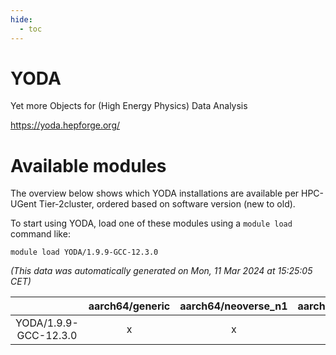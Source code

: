 ```yaml
---
hide:
  - toc
---
```


YODA
====


Yet more Objects for (High Energy Physics) Data Analysis

https://yoda.hepforge.org/
# Available modules


The overview below shows which YODA installations are available per HPC-UGent Tier-2cluster, ordered based on software version (new to old).

To start using YODA, load one of these modules using a `module load` command like:

```shell
module load YODA/1.9.9-GCC-12.3.0
```

*(This data was automatically generated on Mon, 11 Mar 2024 at 15:25:05 CET)*  

| |aarch64/generic|aarch64/neoverse_n1|aarch64/neoverse_v1|x86_64/generic|x86_64/amd/zen2|x86_64/amd/zen3|x86_64/intel/haswell|x86_64/intel/skylake_avx512|
| :---: | :---: | :---: | :---: | :---: | :---: | :---: | :---: | :---: |
|YODA/1.9.9-GCC-12.3.0|x|x|x|x|x|x|x|x|
